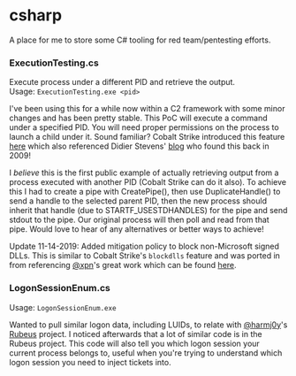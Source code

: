# csharp
A place for me to store some C# tooling for red team/pentesting efforts.

### ExecutionTesting.cs
Execute process under a different PID and retrieve the output.    
Usage: `ExecutionTesting.exe <pid>`

I've been using this for a while now within a C2 framework with some minor changes and has been pretty stable. This PoC will execute a command under a specified PID. You will need proper permissions on the process to launch a child under it. Sound familiar? Cobalt Strike introduced this feature [here](https://blog.cobaltstrike.com/2017/05/23/cobalt-strike-3-8-whos-your-daddy/) which also referenced Didier Stevens' [blog](https://blog.didierstevens.com/2017/03/20/that-is-not-my-child-process/) who found this back in 2009!

I *believe* this is the first public example of actually retrieving output from a process executed with another PID (Cobalt Strike can do it also). To achieve this I had to create a pipe with CreatePipe(), then use DuplicateHandle() to send a handle to the selected parent PID, then the new process should inherit that handle (due to STARTF_USESTDHANDLES) for the pipe and send stdout to the pipe. Our original process will then poll and read from that pipe. Would love to hear of any alternatives or better ways to achieve!

Update 11-14-2019: Added mitigation policy to block non-Microsoft signed DLLs. This is similar to Cobalt Strike's `blockdlls` feature and was ported in from referencing [@xpn](https://twitter.com/_xpn_)'s great work which can be found [here](https://blog.xpnsec.com/protecting-your-malware/).

### LogonSessionEnum.cs
Usage: `LogonSessionEnum.exe`

Wanted to pull similar logon data, including LUIDs, to relate with [@harmj0y](https://twitter.com/harmj0y)'s [Rubeus](https://github.com/GhostPack/Rubeus) project. I noticed afterwards that a lot of similar code is in the Rubeus project. This code will also tell you which logon session your current process belongs to, useful when you're trying to understand which logon session you need to inject tickets into.

